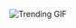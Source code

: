 ![Trending GIF](https://media2.giphy.com/media/v1.Y2lkPThiYjIxNzcyNDgxdnpwaGp4ZHk5enhvMGMybzlvcGN5MmxmNHE3aDBudjJzd2RnYiZlcD12MV9naWZzX3NlYXJjaCZjdD1n/MT5UUV1d4CXE2A37Dg/giphy.gif)
